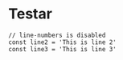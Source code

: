 # Testar


```js:no-line-numbers
// line-numbers is disabled
const line2 = 'This is line 2'
const line3 = 'This is line 3'
```